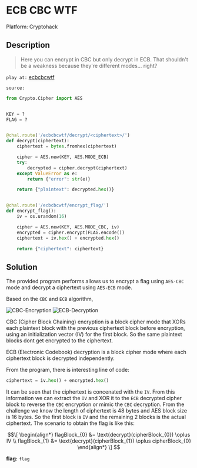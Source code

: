 # ECB CBC WTF

Platform: Cryptohack

## Description

> Here you can encrypt in CBC but only decrypt in ECB. That shouldn't be a weakness because they're different modes... right?

`play at:` [ecbcbcwtf](https://aes.cryptohack.org/ecbcbcwtf)

`source:`

```python
from Crypto.Cipher import AES


KEY = ?
FLAG = ?


@chal.route('/ecbcbcwtf/decrypt/<ciphertext>/')
def decrypt(ciphertext):
    ciphertext = bytes.fromhex(ciphertext)

    cipher = AES.new(KEY, AES.MODE_ECB)
    try:
        decrypted = cipher.decrypt(ciphertext)
    except ValueError as e:
        return {"error": str(e)}

    return {"plaintext": decrypted.hex()}


@chal.route('/ecbcbcwtf/encrypt_flag/')
def encrypt_flag():
    iv = os.urandom(16)

    cipher = AES.new(KEY, AES.MODE_CBC, iv)
    encrypted = cipher.encrypt(FLAG.encode())
    ciphertext = iv.hex() + encrypted.hex()

    return {"ciphertext": ciphertext}
```

## Solution

The provided program performs allows us to encrypt a flag using `AES-CBC` mode and decrypt a ciphertext using `AES-ECB` mode.

Based on the `CBC` and `ECB` algorithm,

![CBC-Encryption](https://upload.wikimedia.org/wikipedia/commons/d/d3/Cbc_encryption.png)
![ECB-Decryption](https://upload.wikimedia.org/wikipedia/commons/6/66/Ecb_decryption.png)

CBC (Cipher Block Chaining) encryption is a block cipher mode that XORs each plaintext block with the previous ciphertext block before encryption, using an initialization vector (IV) for the first block. So the same plaintext blocks dont get encrypted to the ciphertext.

ECB (Electronic Codebook) decryption is a block cipher mode where each ciphertext block is decrypted independently.

From the program, there is interesting line of code:

```python
ciphertext = iv.hex() + encrypted.hex()
```

It can be seen that the ciphertext is concenated with the `IV`. From this information we can extract the `IV` and XOR it to the `ECB` decrypted cipher block to reverse the `CBC` encryption or mimic the `CBC` decryption. From the challenge we know the length of ciphertext is 48 bytes and AES block size is 16 bytes. So the first block is `IV` and the remaining 2 blocks is the actual ciphertext. The scenario to obtain the flag is like this:

```math
\[
\begin{align*}
flagBlock_{0} &= \text{decrypt}(cipherBlock_{0}) \oplus IV \\
flagBlock_{1} &= \text{decrypt}(cipherBlock_{1}) \oplus cipherBlock_{0}
\end{align*}
\]

```
<!-- This code section is a work in progress - TODO: Update with the solucion -->

**flag:** `flag`
